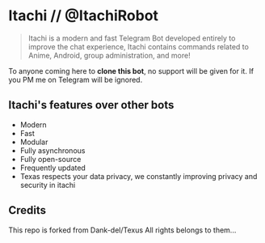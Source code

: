 # Itachi // @ItachiRobot
 
>  Itachi is a modern and fast Telegram Bot developed entirely to improve the chat experience,
>  Itachi contains commands related to Anime, Android, group administration, and more!

To anyone coming here to **clone this bot**, no support will be given for it. If you PM me on Telegram will be ignored.

## Itachi's features over other bots

* Modern
* Fast
* Modular
* Fully asynchronous
* Fully open-source
* Frequently updated
* Texas respects your data privacy, we constantly improving privacy and security in itachi

## Credits
This repo is forked from Dank-del/Texus All rights belongs to them...
